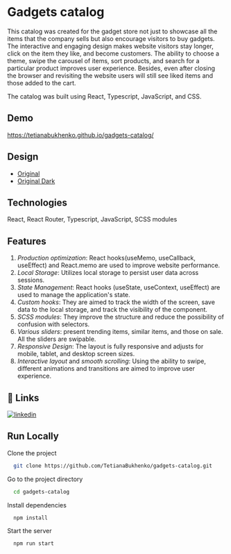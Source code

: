 # Gadgets catalog
This catalog was created for the gadget store not just to showcase all the items that the company sells but also encourage visitors to buy gadgets. The interactive and engaging design makes website visitors stay longer, click on the item they like, and become customers. The ability to choose a theme, swipe the carousel of items, sort products, and search for a particular product improves user experience. Besides, even after closing the browser and revisiting the website users will still see liked items and those added to the cart. 

The catalog was built using React, Typescript, JavaScript, and CSS.

## Demo

https://tetianabukhenko.github.io/gadgets-catalog/


## Design
- [Original](https://www.figma.com/file/T5ttF21UnT6RRmCQQaZc6L/Phone-catalog-(V2)-Original)
- [Original Dark](https://www.figma.com/file/BUusqCIMAWALqfBahnyIiH/Phone-catalog-(V2)-Original-Dark)

## Technologies
React, React Router, Typescript, JavaScript, SCSS modules

## Features
1. *Production optimization*: React hooks(useMemo, useCallback, useEffect) and React.memo are used to improve website performance.
2. *Local Storage*: Utilizes local storage to persist user data across sessions.
3. *State Management*: React hooks (useState, useContext, useEffect) are used to manage the application's state.
4. *Custom hooks*: They are aimed to track the width of the screen, save data to the local storage, and track the visibility of the component.
5. *SCSS modules*: They improve the structure and reduce the possibility of confusion with selectors.
6. *Various sliders*: present trending items, similar items, and those on sale. All the sliders are swipable.
7. *Responsive Design*: The layout is fully responsive and adjusts for mobile, tablet, and desktop screen sizes.
8. *Interactive layout* and *smooth scrolling*: Using the ability to swipe, different animations and transitions are aimed to improve user experience.

## 🔗 Links

[![linkedin](https://img.shields.io/badge/linkedin-0A66C2?style=for-the-badge&logo=linkedin&logoColor=white)](https://www.linkedin.com/in/tanya-bukhenko-9898871a5/)



## Run Locally

Clone the project

```bash
  git clone https://github.com/TetianaBukhenko/gadgets-catalog.git
```

Go to the project directory

```bash
  cd gadgets-catalog
```

Install dependencies

```bash
  npm install
```

Start the server

```bash
  npm run start
```
